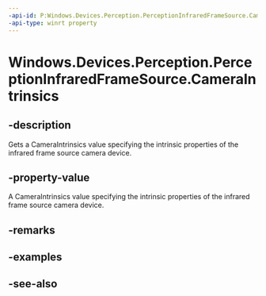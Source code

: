 ----api-id: P:Windows.Devices.Perception.PerceptionInfraredFrameSource.CameraIntrinsics
-api-type: winrt property
---<!-- Property syntaxpublic Windows.Media.Devices.Core.CameraIntrinsics CameraIntrinsics { get; }--># Windows.Devices.Perception.PerceptionInfraredFrameSource.CameraIntrinsics## -descriptionGets a CameraIntrinsics value specifying the intrinsic properties of the infrared frame source camera device.## -property-valueA CameraIntrinsics value specifying the intrinsic properties of the infrared frame source camera device.## -remarks## -examples## -see-also